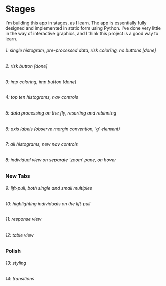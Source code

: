 # Stages

I'm building this app in stages, as I learn. The app is essentially fully designed and implemented in static form using Python. I've done very little in the way of interactive graphics, and I think this project is a good way to learn. 

###### 1: single histogram, pre-processed data, risk coloring, no buttons [done]
###### 2: risk button [done]
###### 3: imp coloring, imp button [done]
###### 4: top ten histograms, nav controls
###### 5: data processing on the fly, resorting and rebinning
###### 6: axis labels (observe margin convention, 'g' element)
###### 7: all histograms, new nav controls
###### 8: individual view on separate 'zoom' pane, on hover

### New Tabs
###### 9: lift-pull, both single and small multiples
###### 10: highlighting individuals on the lift-pull
###### 11: response view
###### 12: table view

### Polish
###### 13: styling
###### 14: transitions
